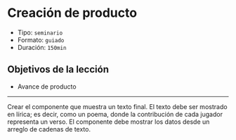 # Creación de producto

* Tipo: `seminario`
* Formato: `guiado`
* Duración: `150min`

## Objetivos de la lección

* Avance de producto

***

Crear el componente que muestra un texto final. El texto debe ser mostrado en
lírica; es decir, como un poema, donde la contribución de cada jugador representa
un verso.
El componente debe mostrar los datos desde un arreglo de cadenas de texto.
